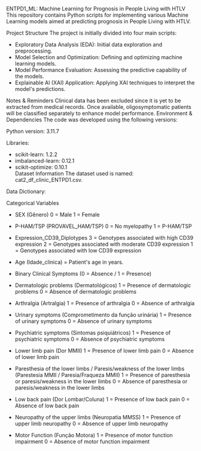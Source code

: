 ENTPD1_ML: Machine Learning for Prognosis in People Living with HTLV
This repository contains Python scripts for implementing various Machine Learning models aimed at predicting prognosis in People Living with HTLV.

Project Structure
The project is initially divided into four main scripts:
- Exploratory Data Analysis (EDA): Initial data exploration and preprocessing.
- Model Selection and Optimization: Defining and optimizing machine learning models.
- Model Performance Evaluation: Assessing the predictive capability of the models.
- Explainable AI (XAI) Application: Applying XAI techniques to interpret the model's predictions.


Notes & Reminders
Clinical data has been excluded since it is yet to be extracted from medical records.
Once available, oligosymptomatic patients will be classified separately to enhance model performance.
Environment & Dependencies
The code was developed using the following versions:


Python version: 3.11.7
  
Libraries:  
- scikit-learn: 1.2.2  
- imbalanced-learn: 0.12.1  
- scikit-optimize: 0.10.1  
Dataset Information
The dataset used is named: cat2_df_clinic_ENTPD1.csv.

Data Dictionary:

Categorical Variables
- SEX (Gênero)
0 = Male
1 = Female

- P-HAM/TSP (PROVAVEL_HAM/TSP)
0 = No myelopathy
1 = P-HAM/TSP

- Expression_CD39_Diplotypes
3 = Genotypes associated with high CD39 expression
2 = Genotypes associated with moderate CD39 expression
1 = Genotypes associated with low CD39 expression

- Age (Idade_clinica) = Patient's age in years.

- Binary Clinical Symptoms (0 = Absence / 1 = Presence)

- Dermatologic problems (Dermatológicos)
1 = Presence of dermatologic problems
0 = Absence of dermatologic problems
  
- Arthralgia (Artralgia)
1 = Presence of arthralgia
0 = Absence of arthralgia
  
- Urinary symptoms (Comprometimento da função urinária)
1 = Presence of urinary symptoms
0 = Absence of urinary symptoms
  
- Psychiatric symptoms (Sintomas psiquiátricos)
1 = Presence of psychiatric symptoms
0 = Absence of psychiatric symptoms
  
- Lower limb pain (Dor MMII)
1 = Presence of lower limb pain
0 = Absence of lower limb pain
  
- Paresthesia of the lower limbs / Paresis/weakness of the lower limbs (Parestesia MMII / Paresia/Fraqueza MMII)
1 = Presence of paresthesia or paresis/weakness in the lower limbs
0 = Absence of paresthesia or paresis/weakness in the lower limbs
  
- Low back pain (Dor Lombar/Coluna)
1 = Presence of low back pain
0 = Absence of low back pain
  
- Neuropathy of the upper limbs (Neuropatia MMSS)
1 = Presence of upper limb neuropathy
0 = Absence of upper limb neuropathy
  
- Motor Function (Função Motora)
1 = Presence of motor function impairment
0 = Absence of motor function impairment
